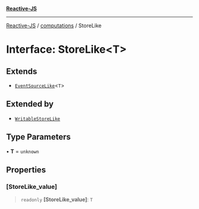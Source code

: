 [**Reactive-JS**](../../README.md)

***

[Reactive-JS](../../README.md) / [computations](../README.md) / StoreLike

# Interface: StoreLike\<T\>

## Extends

- [`EventSourceLike`](EventSourceLike.md)\<`T`\>

## Extended by

- [`WritableStoreLike`](WritableStoreLike.md)

## Type Parameters

• **T** = `unknown`

## Properties

### \[StoreLike\_value\]

> `readonly` **\[StoreLike\_value\]**: `T`
